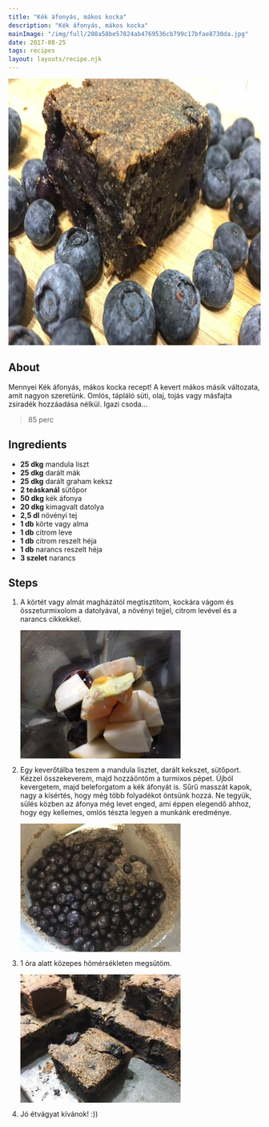 ```yaml
---
title: "Kék áfonyás, mákos kocka"
description: "Kék áfonyás, mákos kocka"
mainImage: "/img/full/208a58be57824ab4769536cb799c17bfae8730da.jpg"
date: 2017-08-25
tags: recipes
layout: layouts/recipe.njk
---
```

                            
<p align="center"><a href="https://cookpad.com/hu/receptek/3162024-kek-afonyas-makos-kocka" rel="Recipe source page"><img width="751" height="532" src="/img/full/208a58be57824ab4769536cb799c17bfae8730da.jpg"/></a></p>

## About
Mennyei Kék áfonyás, mákos kocka recept! A kevert mákos másik változata, amit nagyon szeretünk. Omlós, tápláló süti, olaj, tojás vagy másfajta zsiradék hozzáadása nélkül. Igazi csoda...

> 85 perc 

## Ingredients
* **25 dkg** mandula liszt
* **25 dkg** darált mák
* **25 dkg** darált graham keksz
* **2 teáskanál** sütőpor
* **50 dkg** kék áfonya
* **20 dkg** kimagvalt datolya
* **2,5 dl** növényi tej
* **1 db** körte vagy alma
* **1 db** citrom leve
* **1 db** citrom reszelt héja
* **1 db** narancs reszelt héja
* **3 szelet** narancs

## Steps

1. A körtét vagy almát magházától megtisztítom, kockára vágom és összeturmixolom a datolyával, a növényi tejjel, citrom levével és a narancs cikkekkel.
 
    <p><img width="320" height="256" align="left" src="/img/full/18aa66d3bab8f8dde4be61be8ee6ec672a7e395e.jpg"/></p><div style="clear: both"/>

2. Egy keverőtálba teszem a mandula lisztet, darált kekszet, sütőport. Kézzel összekeverem, majd hozzáöntöm a turmixos pépet. Újból kevergetem, majd beleforgatom a kék áfonyát is. Sűrű masszát kapok, nagy a kísértés, hogy még több folyadékot öntsünk hozzá. Ne tegyük, sülés közben az áfonya még levet enged, ami éppen elegendő ahhoz, hogy egy kellemes, omlós tészta legyen a munkánk eredménye.
 
    <p><img width="320" height="256" align="left" src="/img/full/6d9eb269cf963fbc640fb4a3855bc71040ff1d05.jpg"/></p><div style="clear: both"/>

3. 1 óra alatt közepes hömérsékleten megsütöm.
 
    <p><img width="320" height="256" align="left" src="/img/full/50c39cfb07f1638617f981dab453860e9ea6612b.jpg"/></p><div style="clear: both"/>

4. Jó étvágyat kívánok! :))
 
    <div style="clear: both"/>

